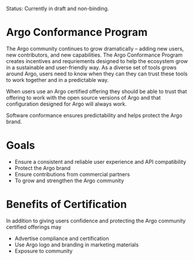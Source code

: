 Status: Currently in draft and non-binding. 

# Argo Conformance Program
The Argo community continues to grow dramatically – adding new users, new contributors, and new capabilities. The Argo Conformance Program creates incentives and requriements designed to help the ecosystem grow in a sustainable and user-friendly way. As a diverse set of tools grows around Argo, users need to know when they can they can trust these tools to work together and in a predictable way.

When users use an Argo certified offering they should be able to trust that offering to work with the open source versions of Argo and that configuration designed for Argo will always work.

Software conformance ensures predictability and helps protect the Argo brand. 

# Goals
* Ensure a consistent and reliable user experience and API compatibility 
* Protect the Argo brand
* Ensure contributions from commercial partners
* To grow and strengthen the Argo community

# Benefits of Certification
In addition to giving users confidence and protecting the Argo community certified offerings may
* Advertise compliance and certification
* Use Argo logo and branding in marketing materials
* Exposure to community